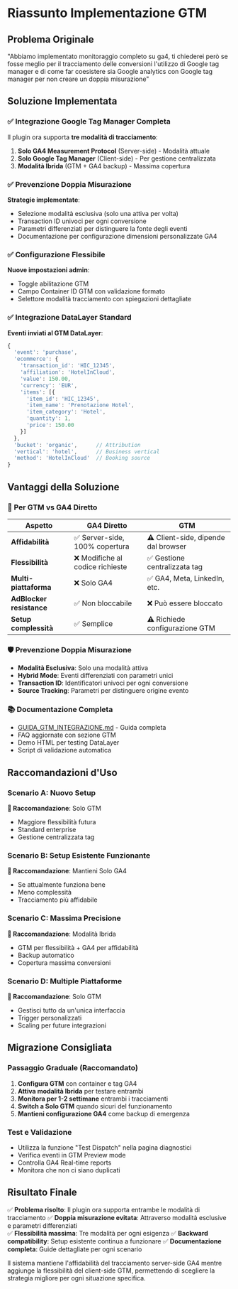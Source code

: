 # Riassunto Implementazione GTM

## Problema Originale
"Abbiamo implementato monitoraggio completo su ga4, ti chiederei però se fosse meglio per il tracciamento delle conversioni l'utilizzo di Google tag manager e di come far coesistere sia Google analytics con Google tag manager per non creare un doppia misurazione"

## Soluzione Implementata

### ✅ Integrazione Google Tag Manager Completa

Il plugin ora supporta **tre modalità di tracciamento**:

1. **Solo GA4 Measurement Protocol** (Server-side) - Modalità attuale
2. **Solo Google Tag Manager** (Client-side) - Per gestione centralizzata
3. **Modalità Ibrida** (GTM + GA4 backup) - Massima copertura

### ✅ Prevenzione Doppia Misurazione

**Strategie implementate**:
- Selezione modalità esclusiva (solo una attiva per volta)
- Transaction ID univoci per ogni conversione
- Parametri differenziati per distinguere la fonte degli eventi
- Documentazione per configurazione dimensioni personalizzate GA4

### ✅ Configurazione Flessibile

**Nuove impostazioni admin**:
- Toggle abilitazione GTM
- Campo Container ID GTM con validazione formato
- Selettore modalità tracciamento con spiegazioni dettagliate

### ✅ Integrazione DataLayer Standard

**Eventi inviati al GTM DataLayer**:
```javascript
{
  'event': 'purchase',
  'ecommerce': {
    'transaction_id': 'HIC_12345',
    'affiliation': 'HotelInCloud',
    'value': 150.00,
    'currency': 'EUR',
    'items': [{
      'item_id': 'HIC_12345',
      'item_name': 'Prenotazione Hotel',
      'item_category': 'Hotel',
      'quantity': 1,
      'price': 150.00
    }]
  },
  'bucket': 'organic',      // Attribution
  'vertical': 'hotel',      // Business vertical
  'method': 'HotelInCloud'  // Booking source
}
```

## Vantaggi della Soluzione

### 🎯 Per GTM vs GA4 Diretto
| Aspetto | GA4 Diretto | GTM |
|---------|-------------|-----|
| **Affidabilità** | ✅ Server-side, 100% copertura | ⚠️ Client-side, dipende dal browser |
| **Flessibilità** | ❌ Modifiche al codice richieste | ✅ Gestione centralizzata tag |
| **Multi-piattaforma** | ❌ Solo GA4 | ✅ GA4, Meta, LinkedIn, etc. |
| **AdBlocker resistance** | ✅ Non bloccabile | ❌ Può essere bloccato |
| **Setup complessità** | ✅ Semplice | ⚠️ Richiede configurazione GTM |

### 🛡️ Prevenzione Doppia Misurazione
- **Modalità Esclusiva**: Solo una modalità attiva
- **Hybrid Mode**: Eventi differenziati con parametri unici
- **Transaction ID**: Identificatori univoci per ogni conversione
- **Source Tracking**: Parametri per distinguere origine evento

### 📚 Documentazione Completa
- [GUIDA_GTM_INTEGRAZIONE.md](GUIDA_GTM_INTEGRAZIONE.md) - Guida completa
- FAQ aggiornate con sezione GTM
- Demo HTML per testing DataLayer
- Script di validazione automatica

## Raccomandazioni d'Uso

### Scenario A: Nuovo Setup
**🎯 Raccomandazione**: Solo GTM
- Maggiore flessibilità futura
- Standard enterprise
- Gestione centralizzata tag

### Scenario B: Setup Esistente Funzionante
**🎯 Raccomandazione**: Mantieni Solo GA4
- Se attualmente funziona bene
- Meno complessità
- Tracciamento più affidabile

### Scenario C: Massima Precisione
**🎯 Raccomandazione**: Modalità Ibrida
- GTM per flessibilità + GA4 per affidabilità
- Backup automatico
- Copertura massima conversioni

### Scenario D: Multiple Piattaforme
**🎯 Raccomandazione**: Solo GTM
- Gestisci tutto da un'unica interfaccia
- Trigger personalizzati
- Scaling per future integrazioni

## Migrazione Consigliata

### Passaggio Graduale (Raccomandato)
1. **Configura GTM** con container e tag GA4
2. **Attiva modalità Ibrida** per testare entrambi
3. **Monitora per 1-2 settimane** entrambi i tracciamenti
4. **Switch a Solo GTM** quando sicuri del funzionamento
5. **Mantieni configurazione GA4** come backup di emergenza

### Test e Validazione
- Utilizza la funzione "Test Dispatch" nella pagina diagnostici
- Verifica eventi in GTM Preview mode
- Controlla GA4 Real-time reports
- Monitora che non ci siano duplicati

## Risultato Finale

✅ **Problema risolto**: Il plugin ora supporta entrambe le modalità di tracciamento
✅ **Doppia misurazione evitata**: Attraverso modalità esclusive e parametri differenziati  
✅ **Flessibilità massima**: Tre modalità per ogni esigenza
✅ **Backward compatibility**: Setup esistente continua a funzionare
✅ **Documentazione completa**: Guide dettagliate per ogni scenario

Il sistema mantiene l'affidabilità del tracciamento server-side GA4 mentre aggiunge la flessibilità del client-side GTM, permettendo di scegliere la strategia migliore per ogni situazione specifica.